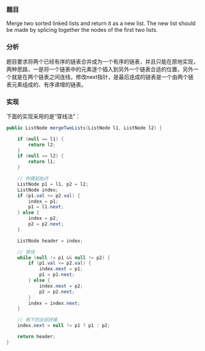 ### 题目

Merge two sorted linked lists and return it as a new list. The new list should be made by splicing together the nodes of the first two lists.

### 分析

题目要求将两个已经有序的链表合并成为一个有序的链表，并且只能在原地实现，两种思路，一是将一个链表中的元素逐个插入到另外一个链表合适的位置，另外一个就是在两个链表之间连线，修改next指针，是最后连成的链表是一个由两个链表元素组成的、有序递增的链表。

### 实现

下面的实现采用的是“穿线法”：

```java
public ListNode mergeTwoLists(ListNode l1, ListNode l2) {

    if (null == l1) {
        return l2;
    }
    if (null == l2) {
        return l1;
    }

    // 构建起始点
    ListNode p1 = l1, p2 = l2;
    ListNode index;
    if (p1.val <= p2.val) {
        index = p1;
        p1 = l1.next;
    } else {
        index = p2;
        p2 = p2.next;
    }

    ListNode header = index;

    // 穿线
    while (null != p1 && null != p2) {
        if (p1.val <= p2.val) {
            index.next = p1;
            p1 = p1.next;
        } else {
            index.next = p2;
            p2 = p2.next;
        }
        index = index.next;
    }

    // 剩下的全部拼接
    index.next = null != p1 ? p1 : p2;

    return header;
}
```